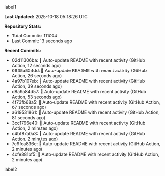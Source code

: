
label1 
<!-- ACTIVITY_START -->
**Last Updated:** 2025-10-18 05:18:26 UTC

**Repository Stats:**
- Total Commits: 111004
- Last Commit: 13 seconds ago

**Recent Commits:**
- 02d11306ba: 🤖 Auto-update README with recent activity (GitHub Action, 12 seconds ago)
- 6838a854dd: 🤖 Auto-update README with recent activity (GitHub Action, 26 seconds ago)
- 4a97b107eb: 🤖 Auto-update README with recent activity (GitHub Action, 39 seconds ago)
- d8a9a84d57: 🤖 Auto-update README with recent activity (GitHub Action, 53 seconds ago)
- 4f73fb68a5: 🤖 Auto-update README with recent activity (GitHub Action, 67 seconds ago)
- a619531861: 🤖 Auto-update README with recent activity (GitHub Action, 81 seconds ago)
- 3cc1796e40: 🤖 Auto-update README with recent activity (GitHub Action, 2 minutes ago)
- c4bf87a0a3: 🤖 Auto-update README with recent activity (GitHub Action, 2 minutes ago)
- 7c9fca836e: 🤖 Auto-update README with recent activity (GitHub Action, 2 minutes ago)
- 4cfe881bf5: 🤖 Auto-update README with recent activity (GitHub Action, 2 minutes ago)
<!-- ACTIVITY_END -->

label2
